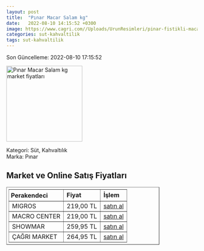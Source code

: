```yaml
---
layout: post
title:  "Pınar Macar Salam kg"
date:   2022-08-10 14:15:52 +0300
image: https://www.cagri.com//Uploads/UrunResimleri/pinar-fistikli-macar-salam-kg-293d.jpg
categories: sut-kahvaltilik
tags: sut-kahvaltilik
---
```


Son Güncelleme: 2022-08-10 17:15:52

<img src="https://www.cagri.com//Uploads/UrunResimleri/pinar-fistikli-macar-salam-kg-293d.jpg" width="200" alt="Pınar Macar Salam kg market fiyatları" />

Kategori: Süt, Kahvaltılık
<br />
Marka: Pınar

<h2>Market ve Online Satış Fiyatları</h2>

<table border="1" style="padding: 5px;width:80%;">
  <tr>
    <td style="padding: 5px;"><strong>Perakendeci</strong></td>
    <td><strong>Fiyat</strong></td>
    <td><strong>İşlem</strong></td>
  </tr>
  <tr>
              <td title="Migros">MIGROS</td>
              <td>219,00 TL</td>
              <td><a title="Migros" target="_blank" href="https://www.migros.com.tr/pinar-solen-macar-salam-kg-p-d7268e">satın al</a></td>
            </tr><tr>
              <td title="Macro Center">MACRO CENTER</td>
              <td>219,00 TL</td>
              <td><a title="Macro Center" target="_blank" href="https://www.macrocenter.com.tr/pinar-solen-macar-salam-kg-p-d7268e">satın al</a></td>
            </tr><tr>
              <td title="Showmar">SHOWMAR</td>
              <td>259,95 TL</td>
              <td><a title="Showmar" target="_blank" href="https://www.showmar.com.tr/urun/pinar-salam-macar-kg">satın al</a></td>
            </tr><tr>
              <td title="Çağrı Market">ÇAĞRI MARKET</td>
              <td>264,95 TL</td>
              <td><a title="Çağrı Market" target="_blank" href="https://www.cagri.com/pinar-fistikli-macar-salam-kg">satın al</a></td>
            </tr>
</table>
